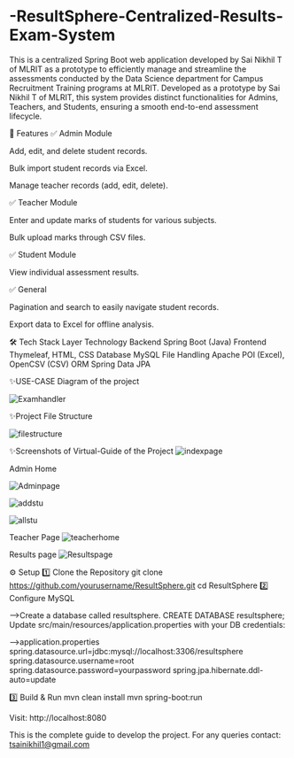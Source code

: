 # -ResultSphere-Centralized-Results-Exam-System
This is a centralized Spring Boot web application developed by Sai Nikhil T of MLRIT as a prototype to efficiently manage and streamline the assessments conducted by the Data Science department for Campus Recruitment Training programs at MLRIT.
Developed as a prototype by Sai Nikhil T of MLRIT, this system provides distinct functionalities for Admins, Teachers, and Students, ensuring a smooth end-to-end assessment lifecycle.

📌 Features
✅ Admin Module

Add, edit, and delete student records.

Bulk import student records via Excel.

Manage teacher records (add, edit, delete).

✅ Teacher Module

Enter and update marks of students for various subjects.

Bulk upload marks through CSV files.

✅ Student Module

View individual assessment results.

✅ General

Pagination and search to easily navigate student records.

Export data to Excel for offline analysis.

🛠 Tech Stack
Layer	Technology
Backend	Spring Boot (Java)
Frontend	Thymeleaf, HTML, CSS
Database	MySQL
File Handling	Apache POI (Excel), OpenCSV (CSV)
ORM	Spring Data JPA

✨USE-CASE Diagram of the project

![Examhandler](https://github.com/user-attachments/assets/2eae992b-b9b0-47ca-8084-9ff3857109a2)

✨Project File Structure

![filestructure](https://github.com/user-attachments/assets/06952b0a-83de-4a1b-b588-b7a220beaaee)

✨Screenshots of Virtual-Guide of the Project 
![indexpage](https://github.com/user-attachments/assets/56b8abee-bc38-422a-86bf-54391cb5f10e)

Admin Home

![Adminpage](https://github.com/user-attachments/assets/a2b6d006-f895-43b2-abf9-154d02f1750d)


![addstu](https://github.com/user-attachments/assets/58658b75-0ad5-4b26-8f7f-6837cb289ddd)

![allstu](https://github.com/user-attachments/assets/0545a0cc-d0dc-44df-9e2c-54815360cfba)

 Teacher Page
 ![teacherhome](https://github.com/user-attachments/assets/87bc8652-89b4-4284-b2fa-2c81ba39dcae)
 
Results page
![Resultspage](https://github.com/user-attachments/assets/facc69f6-40db-4349-9ea9-b05cf387ee12)

⚙️ Setup
1️⃣ Clone the Repository
git clone https://github.com/yourusername/ResultSphere.git
cd ResultSphere
2️⃣ Configure MySQL

-->Create a database called resultsphere.
CREATE DATABASE resultsphere;
Update src/main/resources/application.properties with your DB credentials:

-->application.properties
spring.datasource.url=jdbc:mysql://localhost:3306/resultsphere
spring.datasource.username=root
spring.datasource.password=yourpassword
spring.jpa.hibernate.ddl-auto=update

3️⃣ Build & Run
mvn clean install
mvn spring-boot:run

Visit: http://localhost:8080

This is the complete guide to develop the project.
For any queries 
contact: tsainikhil1@gmail.com

